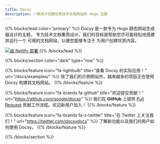 ```yaml
---
title: Docsy
description: 一款用于创建优秀技术文档网站的 Hugo 主题
---
```


{{% blocks/lead color="primary" %}}
Docsy 是一款专为 Hugo 静态网站生成器设计的主题，
专为技术文档集而设计。我们的目标是帮助您尽可能轻松地搭建并运行一个
可用的文档网站，以便您能够专注于
为用户创建优质内容。

<a href="https://www.netlify.com/" target="_blank" rel="noopener">
<img src="https://www.netlify.com/img/global/badges/netlify-color-accent.svg" alt="由 Netlify 部署" />
</a>
{{% /blocks/lead %}}

{{% blocks/section color="dark" type="row" %}}

{{% blocks/feature icon="fa-lightbulb" title="查看 Docsy 的实际应用！" url="/docs/examples/" %}}
除了我们的示例网站外，越来越多的项目正在使用 Docsy 构建其文档网站。
{{% /blocks/feature %}}

{{% blocks/feature icon="fa-brands fa-github" title="欢迎提交贡献！" url="https://github.com/google/docsy" %}}
我们在 **GitHub** 上提供 [Pull Request](https://github.com/google/docsy/pulls) 贡献工作流程。欢迎新用户加入！
{{% /blocks/feature %}}

{{% blocks/feature icon="fa-brands fa-x-twitter" title="在 Twitter 上关注我们！" url="https://twitter.com/docsydocs" %}}
了解新功能以及我们的用户如何使用 Docsy。
{{% /blocks/feature %}}

{{% /blocks/section %}}
